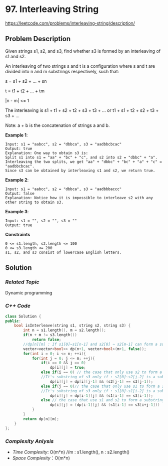 # 97. Interleaving String
https://leetcode.com/problems/interleaving-string/description/

## Problem Description

Given strings s1, s2, and s3, find whether s3 is formed by an interleaving of s1 and s2.

An interleaving of two strings s and t is a configuration where s and t are divided into n and m substrings respectively, such that:

s = s1 + s2 + ... + sn

t = t1 + t2 + ... + tm

|n - m| <= 1

The interleaving is s1 + t1 + s2 + t2 + s3 + t3 + ... or t1 + s1 + t2 + s2 + t3 + s3 + ...

Note: a + b is the concatenation of strings a and b.


**Example 1**:
```
Input: s1 = "aabcc", s2 = "dbbca", s3 = "aadbbcbcac"
Output: true
Explanation: One way to obtain s3 is:
Split s1 into s1 = "aa" + "bc" + "c", and s2 into s2 = "dbbc" + "a".
Interleaving the two splits, we get "aa" + "dbbc" + "bc" + "a" + "c" = "aadbbcbcac".
Since s3 can be obtained by interleaving s1 and s2, we return true.
```
**Example 2**:
```
Input: s1 = "aabcc", s2 = "dbbca", s3 = "aadbbbaccc"
Output: false
Explanation: Notice how it is impossible to interleave s2 with any other string to obtain s3.
```
**Example 3**:
```
Input: s1 = "", s2 = "", s3 = ""
Output: true
```

**Constraints**
```
0 <= s1.length, s2.length <= 100
0 <= s3.length <= 200
s1, s2, and s3 consist of lowercase English letters.
```

## Solution

### _Related Topic_
   Dynamic programming

### _C++ Code_
```cpp
class Solution {
public:
    bool isInterleave(string s1, string s2, string s3) {
        int n = s1.length(), m = s2.length();
        if(n + m != s3.length())
            return false;
        //dp[n][m] : If s1[0]~s1[n-1] and s2[0] ~ s2[m-1] can form a substring of s3
        vector<vector<bool>> dp(n+1, vector<bool>(m+1, false));
        for(int i = 0; i <= n; ++i){
            for(int j = 0; j <= m; ++j){
                if(i == 0 && j == 0)
                    dp[i][j] = true;
                else if(i == 0) // the case that only use s2 to form a substring of s3
                //It's substring of s3 only if : s2[0]~s2[j-2] is a substring of s3 and s2[j-1] == s3[j-1]
                    dp[i][j] = dp[i][j-1] && (s2[j-1] == s3[j-1]);
                else if(j == 0)// the case that only use s1 to form a substring of s3
                //It's substring of s3 only if : s1[0]~s1[i-2] is a substring of s3 and s1[i-1] == s3[i-1]
                    dp[i][j] = dp[i-1][j] && (s1[i-1] == s3[i-1]);
                else // the case that use s1 and s2 to form a substring of s3
                    dp[i][j] = (dp[i-1][j] && (s1[i-1] == s3[i+j-1])) || (dp[i][j-1] && (s2[j-1] == s3[i+j-1]));
            }
        }
        return dp[n][m];
    }
};
```

### _Complexity Anlysis_
- _Time Complexity_: O(m*n) //m : s1.length(), n : s2.length()
- _Space Complexity_：O(m*n)
